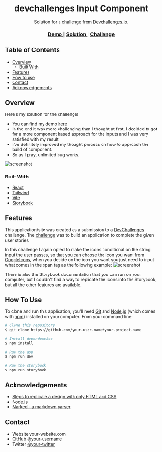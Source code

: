 <!-- Please update value in the {}  -->

<h1 align="center">devchallenges Input Component</h1>

<div align="center">
   Solution for a challenge from  <a href="http://devchallenges.io" target="_blank">Devchallenges.io</a>.
</div>

<div align="center">
  <h3>
    <a href="https://input-component-devchallenges.vercel.app/">
      Demo
    </a>
    <span> | </span>
    <a href="https://github.com/Scyies/input-component-devchallenges">
      Solution
    </a>
    <span> | </span>
    <a href="https://devchallenges.io/challenges/TSqutYM4c5WtluM7QzGp">
      Challenge
    </a>
  </h3>
</div>

<!-- TABLE OF CONTENTS -->

## Table of Contents

- [Overview](#overview)
  - [Built With](#built-with)
- [Features](#features)
- [How to use](#how-to-use)
- [Contact](#contact)
- [Acknowledgements](#acknowledgements)

<!-- OVERVIEW -->

## Overview

Here's my solution for the challenge!

- You can find my demo [here](https://input-component-devchallenges.vercel.app/)
- In the end it was more challenging than I thought at first, I decided to got for a more component based approach for the inputs and I was very satisfied with my result.
- I've definitely improved my thought process on how to approach the build of component.
- So as I pray, unlimited bug works.

![screenshot](https://i.imgur.com/G4IuGPy.png)

### Built With

<!-- This section should list any major frameworks that you built your project using. Here are a few examples.-->

- [React](https://reactjs.org/)
- [Tailwind](https://tailwindcss.com/)
- [Vite](https://vitejs.dev/)
- [Storybook](https://storybook.js.org/)

## Features

<!-- List the features of your application or follow the template. Don't share the figma file here :) -->

This application/site was created as a submission to a [DevChallenges](https://devchallenges.io/challenges) challenge. The [challenge](https://devchallenges.io/challenges/TSqutYM4c5WtluM7QzGp) was to build an application to complete the given user stories.

In this challenge I again opted to make the icons conditional on the string input the user passes, so that you can choose the icon you want from [GoogleIcons](https://fonts.google.com/icons), when you decide on the icon you want you just need to input what comes in the span tag as the following example:
![screenshot](https://i.imgur.com/HmGCEww.png)

There is also the Storybook documentation that you can run on your computer, but I couldn't find a way to replicate the icons into the Storybook, but all the other features are available.

## How To Use

<!-- Example:  -->

To clone and run this application, you'll need [Git](https://git-scm.com) and [Node.js](https://nodejs.org/en/download/) (which comes with [npm](http://npmjs.com)) installed on your computer. From your command line:

```bash
# Clone this repository
$ git clone https://github.com/your-user-name/your-project-name

# Install dependencies
$ npm install

# Run the app
$ npm run dev

# Run the storybook
$ npm run storybook
```

## Acknowledgements

<!-- This section should list any articles or add-ons/plugins that helps you to complete the project. This is optional but it will help you in the future. For exmpale -->

- [Steps to replicate a design with only HTML and CSS](https://devchallenges-blogs.web.app/how-to-replicate-design/)
- [Node.js](https://nodejs.org/)
- [Marked - a markdown parser](https://github.com/chjj/marked)

## Contact

- Website [your-website.com](https://{your-web-site-link})
- GitHub [@your-username](https://{github.com/your-usermame})
- Twitter [@your-twitter](https://{twitter.com/your-username})
